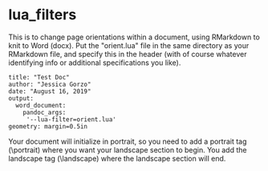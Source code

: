 # lua_filters

This is to change page orientations within a document, using RMarkdown to knit to Word (docx). Put the "orient.lua" file in the same directory as your RMarkdown file, and specify this in the header (with of course whatever identifying info or additional specifications you like).

```
title: "Test Doc"
author: "Jessica Gorzo"
date: "August 16, 2019"
output:
  word_document:
    pandoc_args:
     '--lua-filter=orient.lua'
geometry: margin=0.5in
```
Your document will initialize in portrait, so you need to add a portrait tag (\portrait) where you want your landscape section to begin. You add the landscape tag (\landscape) where the landscape section will end.
